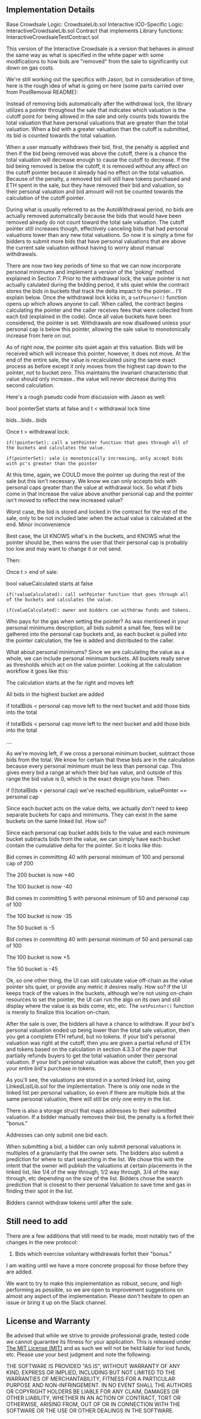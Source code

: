 ## Implementation Details

Base Crowdsale Logic: CrowdsaleLib.sol
Interactive ICO-Specific Logic: InteractiveCrowdsaleLib.sol
Contract that implements Library functions:  InteractiveCrowdsaleTestContract.sol

This version of the Interactive Crowdsale is a version that behaves in almost the same way as what is specified in the white paper with some modifications to how bids are "removed" from the sale to significantly cut down on gas costs.

We're still working out the specifics with Jason, but in consideration of time, here is the rough idea of what is going on here (some parts carried over from PostRemoval README):

Instead of removing bids automatically after the withdrawal lock, the library utilizes a pointer throughout the sale that indicates which valuation is the cutoff point for being allowed in the sale and only counts bids towards the total valuation that have personal valuations that are greater than the total valuation.  When a bid with a greater valuation than the cutoff is submitted, its bid is counted towards the total valuation.  

When a user manually withdraws their bid, first, the penalty is applied and then if the bid being removed was above the cutoff, there is a chance the total valuation will decrease enough to cause the cutoff to decrease.  If the bid being removed is below the cutoff, it is removed without any affect on the cutoff pointer because it already had no effect on the total valuation.  Because of the penalty, a removed bid will still have tokens purchased and ETH spent in the sale, but they have removed their bid and valuation, so their personal valuation and bid amount will not be counted towards the calculation of the cutoff pointer.

During what is usually referred to as the AutoWithdrawal period, no bids are actually removed automatically because the bids that would have been removed already do not count toward the total sale valuation.  The cutoff pointer still increases though, effectively canceling bids that had personal valuations lower than any new total valuations.  So now it is simply a time for bidders to submit more bids that have personal valuations that are above the current sale valuation without having to worry about manual withdrawals.

There are now two key periods of time so that we can now incorporate personal minimums and implement a version
of the 'poking' method explained in Section 7. Prior to the withdrawal lock, the value pointer is not actually calulated during the bidding period, it sits quiet while the contract stores the bids in buckets that track the delta impact to the pointer... I'll explain below. Once the withdrawal lock kicks in, a `setPointer()` function opens up which allows anyone to call. When called, the contract begins calculating the pointer and the caller receives fees that were collected from each bid (explained in the code). Once all value buckets have been considered, the pointer is set. Withdrawals are now disallowed unless your personal cap is below this pointer, allowing the sale value to monotonically increase from here on out.

As of right now, the pointer sits quiet again at this valuation. Bids will be received which will increase this pointer, however, it does not move. At the end of the entire sale, the value is recalculated using the same exact process as before except it only moves from the highest cap down to the pointer, not to bucket zero. This maintains the invariant characteristic that value should only increase.. the value will never decrease during this second calculation.

Here's a rough pseudo code from discussion with Jason as well:

bool pointerSet starts at false and t < withdrawal lock time

bids...bids...bids

Once t > withdrawal lock:

    if(!pointerSet): call a setPointer function that goes through all of the buckets and calculates the value.

    if(pointerSet): sale is monotonically increasing, only accept bids with pc's greater than the pointer

At this time, again, we COULD move the pointer up during the rest of the sale but this isn't necessary. We know we can only accepts bids with personal caps greater than the value at withdrawal lock. So what if bids come in that increase the value above another personal cap and the pointer isn't moved to reflect the new increased value?

Worst case, the bid is stored and locked in the contract for the rest of the sale, only to be not included later when the actual value is calculated at the end. Minor inconvenience

Best case, the UI KNOWS what's in the buckets, and KNOWS what the pointer should be, then warns the user that their personal cap is probably too low and may want to change it or not send.

Then:

Once t > end of sale:

bool valueCalculated starts at false

    if(!valueCalculated): call setPointer function that goes through all of the buckets and calculates the value.

    if(valueCalculated): owner and bidders can withdraw funds and tokens.

Who pays for the gas when setting the pointer? As was mentioned in your personal minimums description, all bids submit a small fee, fees will be gathered into the personal cap buckets and, as each bucket is pulled into the pointer calculation, the fee is added and distributed to the caller.

What about personal minimums? Since we are calculating the value as a whole, we can include personal minimum buckets. All buckets really serve as thresholds which act on the value pointer. Looking at the calculation workflow it goes like this:

The calculation starts at the far right and moves left

All bids in the highest bucket are added

if totalBids < personal cap move left to the next bucket and add those bids into the total

if totalBids < personal cap move left to the next bucket and add those bids into the total

....

As we're moving left, if we cross a personal minimum bucket, subtract those bids from the total. We know for certain that these bids are in the calculation because every personal minimum must be less than personal cap. This gives every bid a range at which their bid has value, and outside of this range the bid value is 0, which is the exact design you have. Then:

if (!(totalBids < personal cap) we've reached equilibrium, valuePointer == personal cap

Since each bucket acts on the value delta, we actually don't need to keep separate buckets for caps and minimums. They can exist in the same buckets on the same linked list. How so?

Since each personal cap bucket adds bids to the value and each minimum bucket subtracts bids from the value, we can simply have each bucket contain the cumulative delta for the pointer. So it looks like this:

Bid comes in committing 40 with personal minimum of 100 and personal cap of 200

The 200 bucket is now +40

The 100 bucket is now -40

Bid comes in committing 5 with personal minimum of 50 and personal cap of 100

The 100 bucket is now -35

The 50 bucket is -5

Bid comes in committing 40 with personal minimum of 50 and personal cap of 100

The 100 bucket is now +5

The 50 bucket is -45

Ok, so one other thing, the UI can still calculate value off-chain as the value pointer sits quiet, or provide any metric it desires really. How so? If the UI keeps track of the values in the buckets, although we're not using on-chain resources to set the pointer, the UI can run the algo on its own and still display where the value is as bids come, etc, etc. The `setPointer()` function is merely to finalize this location on-chain.

After the sale is over, the bidders all have a chance to withdraw.  If your bid's personal valuation ended up being lower than the total sale valuation, then you get a complete ETH refund, but no tokens.  If your bid's personal valuation was right at the cutoff, then you are given a partial refund of ETH and tokens based on the calculation in section 4.3.3 of the paper that partially refunds buyers to get the total valuation under their personal valuation.  If your bid's personal valuation was above the cutoff, then you get your entire bid's purchase in tokens.

As you'll see, the valuations are stored in a sorted linked list, using LinkedListLib.sol for the implementation.  There is only one node in the linked list per personal valuation, so even if there are multiple bids at the same personal valuation, there will still be only one entry in the list.

There is also a storage struct that maps addresses to their submitted valuation.  If a bidder manually removes their bid, the penalty is a forfeit their "bonus."

Addresses can only submit one bid each.

When submitting a bid, a bidder can only submit personal valuations in multiples of a granularity that the owner sets.  The bidders also submit a prediction for where to start searching in the list.  We chose this with the intent that the owner will publish the valuations at certain placements in the linked list, like 1/4 of the way through, 1/2 way through, 3/4 of the way through, etc depending on the size of the list.  Bidders chose the search prediction that is closest to their personal Valuation to save time and gas in finding their spot in the list.

Bidders cannot withdraw tokens until after the sale.

## Still need to add

There are a few additions that still need to be made, most notably two of the changes in the new protocol:

1. Bids which exercise voluntary withdrawals forfeit their "bonus."

I am waiting until we have a more concrete proposal for those before they are added.

We want to try to make this implementation as robust, secure, and high performing as possible, so we are open to improvement suggestions on almost any aspect of the implementation.  Please don't hesitate to open an issue or bring it up on the Slack channel.

## License and Warranty

Be advised that while we strive to provide professional grade, tested code we cannot guarantee its fitness for your application. This is released under [The MIT License (MIT)](https://github.com/Majoolr/ethereum-libraries/blob/master/LICENSE "MIT License") and as such we will not be held liable for lost funds, etc. Please use your best judgment and note the following:

THE SOFTWARE IS PROVIDED "AS IS", WITHOUT WARRANTY OF ANY KIND, EXPRESS OR IMPLIED, INCLUDING BUT NOT LIMITED TO THE WARRANTIES OF MERCHANTABILITY, FITNESS FOR A PARTICULAR PURPOSE AND NON-INFRINGEMENT. IN NO EVENT SHALL THE AUTHORS OR COPYRIGHT HOLDERS BE LIABLE FOR ANY CLAIM, DAMAGES OR OTHER LIABILITY, WHETHER IN AN ACTION OF CONTRACT, TORT OR OTHERWISE, ARISING FROM, OUT OF OR IN CONNECTION WITH THE SOFTWARE OR THE USE OR OTHER DEALINGS IN THE SOFTWARE.
